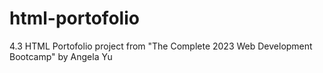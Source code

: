 # html-portofolio
4.3 HTML Portofolio project from "The Complete 2023 Web Development Bootcamp" by Angela Yu
